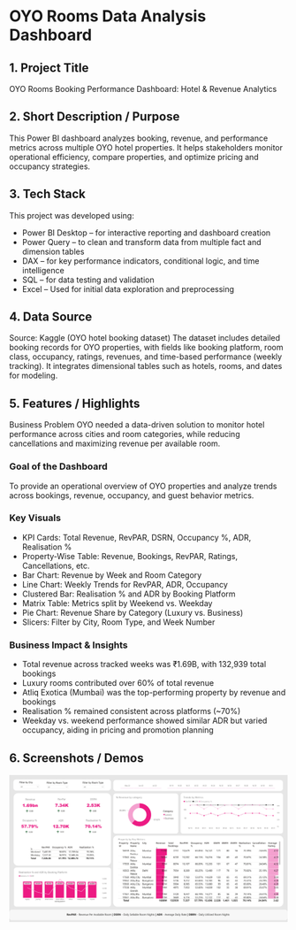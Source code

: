 # OYO Rooms Data Analysis Dashboard

## 1. Project Title
OYO Rooms Booking Performance Dashboard: Hotel & Revenue Analytics

## 2. Short Description / Purpose
This Power BI dashboard analyzes booking, revenue, and performance metrics across multiple OYO hotel properties. It helps stakeholders monitor operational efficiency, compare properties, and optimize pricing and occupancy strategies.

## 3. Tech Stack
This project was developed using:

- Power BI Desktop – for interactive reporting and dashboard creation
- Power Query – to clean and transform data from multiple fact and dimension tables
- DAX – for key performance indicators, conditional logic, and time intelligence
- SQL – for data testing and validation
- Excel – Used for initial data exploration and preprocessing

## 4. Data Source
Source: Kaggle (OYO hotel booking dataset)
The dataset includes detailed booking records for OYO properties, with fields like booking platform, room class, occupancy, ratings, revenues, and time-based performance (weekly tracking). It integrates dimensional tables such as hotels, rooms, and dates for modeling.

## 5. Features / Highlights
Business Problem
OYO needed a data-driven solution to monitor hotel performance across cities and room categories, while reducing cancellations and maximizing revenue per available room.

### Goal of the Dashboard
To provide an operational overview of OYO properties and analyze trends across bookings, revenue, occupancy, and guest behavior metrics.

### Key Visuals
- KPI Cards: Total Revenue, RevPAR, DSRN, Occupancy %, ADR, Realisation %
- Property-Wise Table: Revenue, Bookings, RevPAR, Ratings, Cancellations, etc.
- Bar Chart: Revenue by Week and Room Category
- Line Chart: Weekly Trends for RevPAR, ADR, Occupancy
- Clustered Bar: Realisation % and ADR by Booking Platform
- Matrix Table: Metrics split by Weekend vs. Weekday
- Pie Chart: Revenue Share by Category (Luxury vs. Business)
- Slicers: Filter by City, Room Type, and Week Number

### Business Impact & Insights
- Total revenue across tracked weeks was ₹1.69B, with 132,939 total bookings
- Luxury rooms contributed over 60% of total revenue
- Atliq Exotica (Mumbai) was the top-performing property by revenue and bookings
- Realisation % remained consistent across platforms (~70%)
- Weekday vs. weekend performance showed similar ADR but varied occupancy, aiding in pricing and promotion planning

## 6. Screenshots / Demos
![Dashboard Preview](https://github.com/AaryanKoradia/OYO-Rooms-Data-Analysis/blob/main/OYO%20Rooms%20Data%20Analysis%20Project%20Dashboard%20(IMG).jpg)
